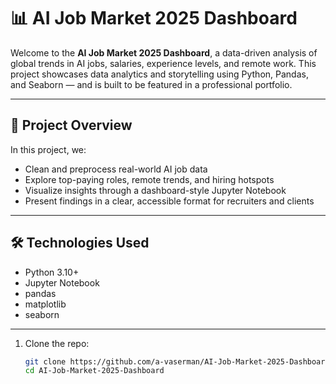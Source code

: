 # 📊 AI Job Market 2025 Dashboard

Welcome to the **AI Job Market 2025 Dashboard**, a data-driven analysis of global trends in AI jobs, salaries, experience levels, and remote work. This project showcases data analytics and storytelling using Python, Pandas, and Seaborn — and is built to be featured in a professional portfolio.

---

## 🧠 Project Overview

In this project, we:
- Clean and preprocess real-world AI job data
- Explore top-paying roles, remote trends, and hiring hotspots
- Visualize insights through a dashboard-style Jupyter Notebook
- Present findings in a clear, accessible format for recruiters and clients

---

## 🛠️ Technologies Used

- Python 3.10+
- Jupyter Notebook
- pandas
- matplotlib
- seaborn

---

1. Clone the repo:
   ```bash
   git clone https://github.com/a-vaserman/AI-Job-Market-2025-Dashboard.git
   cd AI-Job-Market-2025-Dashboard

   
